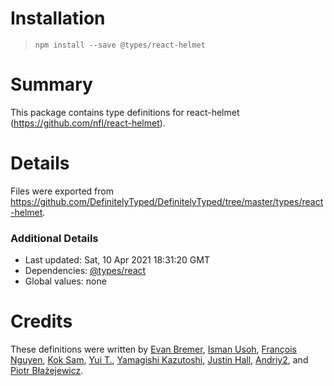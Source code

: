 # Installation
> `npm install --save @types/react-helmet`

# Summary
This package contains type definitions for react-helmet (https://github.com/nfl/react-helmet).

# Details
Files were exported from https://github.com/DefinitelyTyped/DefinitelyTyped/tree/master/types/react-helmet.

### Additional Details
 * Last updated: Sat, 10 Apr 2021 18:31:20 GMT
 * Dependencies: [@types/react](https://npmjs.com/package/@types/react)
 * Global values: none

# Credits
These definitions were written by [Evan Bremer](https://github.com/evanbb), [Isman Usoh](https://github.com/isman-usoh), [François Nguyen](https://github.com/lith-light-g), [Kok Sam](https://github.com/sammkj), [Yui T.](https://github.com/yuit), [Yamagishi Kazutoshi](https://github.com/ykzts), [Justin Hall](https://github.com/wKovacs64), [Andriy2](https://github.com/Andriy2), and [Piotr Błażejewicz](https://github.com/peterblazejewicz).
